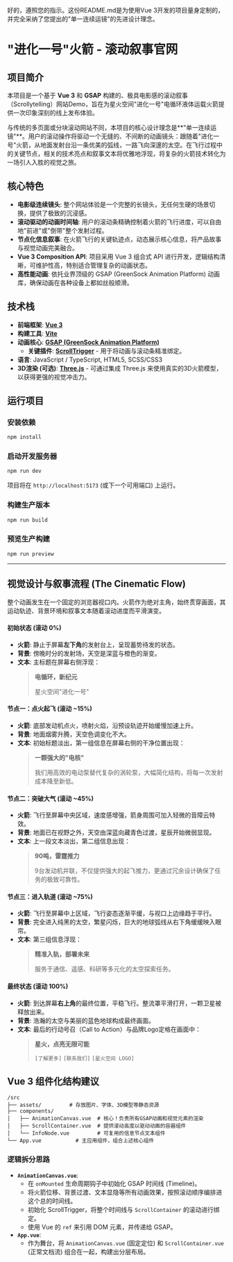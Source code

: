 好的，遵照您的指示。这份README.md是为使用Vue 3开发的项目量身定制的，并完全采纳了您提出的"单一连续运镜"的先进设计理念。
# "进化一号"火箭 - 滚动叙事官网

## 项目简介

本项目是一个基于 **Vue 3** 和 **GSAP** 构建的、极具电影感的滚动叙事（Scrollytelling）网站Demo，旨在为星火空间"进化一号"电循环液体运载火箭提供一次印象深刻的线上发布体验。

与传统的多页面或分块滚动网站不同，本项目的核心设计理念是**"单一连续运镜"**。用户的滚动操作将驱动一个无缝的、不间断的动画镜头：跟随着"进化一号"火箭，从地面发射台沿一条优美的弧线，一路飞向深邃的太空。在飞行过程中的关键节点，相关的技术亮点和叙事文本将优雅地浮现，将复杂的火箭技术转化为一场引人入胜的视觉之旅。

## 核心特色

*   **电影级连续镜头**: 整个网站体验是一个完整的长镜头，无任何生硬的场景切换，提供了极致的沉浸感。
*   **滚动驱动的动画时间轴**: 用户的滚动条精确控制着火箭的飞行进度，可以自由地"前进"或"倒带"整个发射过程。
*   **节点化信息叙事**: 在火箭飞行的关键轨迹点，动态展示核心信息，将产品故事与视觉动画完美融合。
*   **Vue 3 Composition API**: 项目采用 Vue 3 组合式 API 进行开发，逻辑结构清晰，可维护性高，特别适合管理复杂的动画状态。
*   **高性能动画**: 依托业界顶级的 GSAP (GreenSock Animation Platform) 动画库，确保动画在各种设备上都如丝般顺滑。

## 技术栈

*   **前端框架**: [**Vue 3**](https://vuejs.org/)
*   **构建工具**: [**Vite**](https://vitejs.dev/)
*   **动画核心**: [**GSAP (GreenSock Animation Platform)**](https://greensock.com/gsap/)
    *   **关键插件**: [**ScrollTrigger**](https://greensock.com/scrolltrigger/) - 用于将动画与滚动条精准绑定。
*   **语言**: JavaScript / TypeScript, HTML5, SCSS/CSS3
*   **3D渲染 (可选)**: [**Three.js**](https://threejs.org/) - 可通过集成 Three.js 来使用真实的3D火箭模型，以获得更强的视觉冲击力。

## 运行项目

### 安装依赖
```bash
npm install
```

### 启动开发服务器
```bash
npm run dev
```

项目将在 `http://localhost:5173` (或下一个可用端口) 上运行。

### 构建生产版本
```bash
npm run build
```

### 预览生产构建
```bash
npm run preview
```

---

## 视觉设计与叙事流程 (The Cinematic Flow)

整个动画发生在一个固定的浏览器视口内。火箭作为绝对主角，始终贯穿画面，其运动轨迹、背景环境和叙事文本随着滚动进度而平滑演变。

#### **初始状态 (滚动 0%)**

*   **火箭**: 静止于屏幕**左下角**的发射台上，呈现蓄势待发的状态。
*   **背景**: 傍晚时分的发射场，天空是深蓝与橙色的渐变。
*   **文本**: 主标题在屏幕右侧浮现：
    > **电循环，新纪元**
    >
    > 星火空间"进化一号"

#### **节点一：点火起飞 (滚动 ~15%)**

*   **火箭**: 底部发动机点火，喷射火焰，沿预设轨迹开始缓慢加速上升。
*   **背景**: 地面烟雾升腾，天空色调变化不大。
*   **文本**: 初始标题淡出，第一组信息在屏幕右侧的干净位置出现：
    > **一颗强大的"电核"**
    >
    > 我们用高效的电动泵替代复杂的涡轮泵，大幅简化结构，将每一次发射成本降至新低。

#### **节点二：突破大气 (滚动 ~45%)**

*   **火箭**: 飞行至屏幕中央区域，速度感增强，箭身周围可加入轻微的音障云特效。
*   **背景**: 地面已在视野之外，天空由深蓝向藏青色过渡，星辰开始微弱显现。
*   **文本**: 上一段文本淡出，第二组信息出现：
    > **90吨，雷霆推力**
    >
    > 9台发动机并联，不仅提供强大的起飞推力，更通过冗余设计确保了任务的极致可靠性。

#### **节点三：进入轨道 (滚动 ~75%)**

*   **火箭**: 飞行至屏幕中上区域，飞行姿态逐渐平缓，与视口上边缘趋于平行。
*   **背景**: 完全进入纯黑的太空，繁星闪烁，巨大的地球弧线从右下角缓缓映入眼帘。
*   **文本**: 第三组信息浮现：
    > **精准入轨，部署未来**
    >
    > 服务于通信、遥感、科研等多元化的太空探索任务。

#### **最终状态 (滚动 100%)**

*   **火箭**: 到达屏幕**右上角**的最终位置，平稳飞行。整流罩平滑打开，一颗卫星被释放出来。
*   **背景**: 浩瀚的太空与美丽的蓝色地球构成最终画面。
*   **文本**: 最后的行动号召（Call to Action）与品牌Logo定格在画面中：
    > **星火，点亮无限可能**
    >
    > `[了解更多]` `[联系我们]`
    > `[星火空间 LOGO]`

## Vue 3 组件化结构建议

```
/src
├── assets/         # 存放图片、字体、3D模型等静态资源
├── components/
│   ├── AnimationCanvas.vue  # 核心！负责所有GSAP动画和视觉元素的渲染
│   ├── ScrollContainer.vue  # 提供滚动高度以驱动动画的容器组件
│   └── InfoNode.vue         # 可复用的信息节点文本组件
└── App.vue           # 主应用组件，组合上述核心组件
```

### 逻辑拆分思路

*   **`AnimationCanvas.vue`**:
    *   在 `onMounted` 生命周期钩子中初始化 GSAP 时间线 (Timeline)。
    *   将火箭位移、背景过渡、文本显隐等所有动画效果，按照滚动顺序编排进这个总的时间线。
    *   初始化 ScrollTrigger，将整个时间线与 `ScrollContainer` 的滚动进行绑定。
    *   使用 Vue 的 `ref` 来引用 DOM 元素，并传递给 GSAP。
*   **`App.vue`**:
    *   作为舞台，将 `AnimationCanvas.vue` (固定定位) 和 `ScrollContainer.vue` (正常文档流) 组合在一起，构建出分层布局。